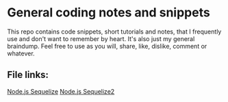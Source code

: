 # General coding notes and snippets

This repo contains code snippets, short tutorials and notes, that I frequently use and don't want to remember by heart.
It's also just my general braindump.
Feel free to use as you will, share, like, dislike, comment or whatever.

## File links:
[Node.js Sequelize](https://github.com/sysdist/notes/blob/master/node-sequelize-cheat-sheet.md)
[Node.js Sequelize2](node-sequelize-cheat-sheet.md)